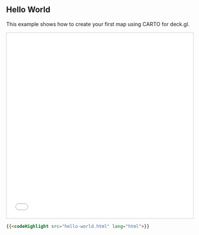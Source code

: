 ## Hello World

This example shows how to create your first map using CARTO for deck.gl.

<iframe src="../hello-world.html" style="border: 1px solid #cfcfcf; width: 100%;height:500px" title="Hello World"></iframe>

```html
{{<codeHighlight src="hello-world.html" lang="html">}}
```
